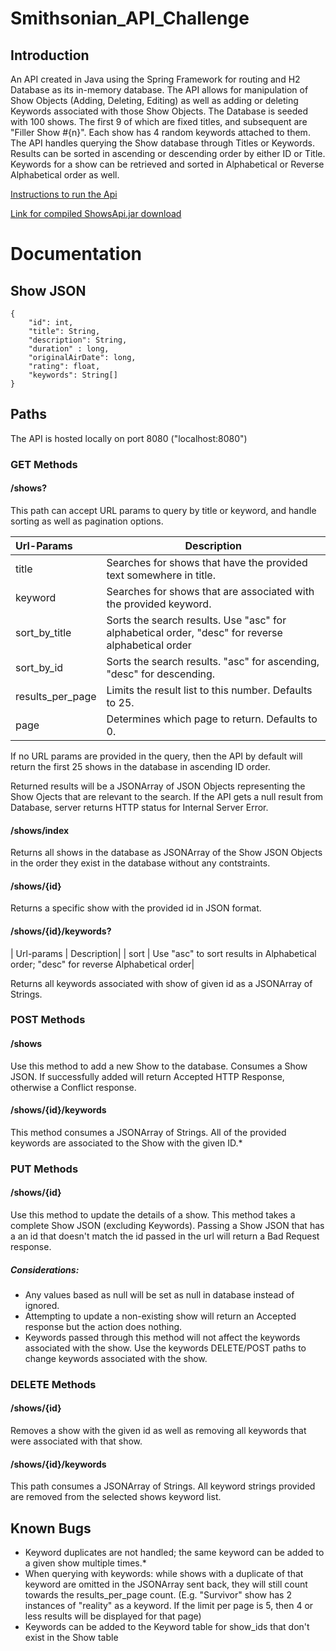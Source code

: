 # Smithsonian_API_Challenge

## Introduction

An API created in Java using the Spring Framework for routing and H2 Database as its in-memory database. The API allows for manipulation of Show Objects (Adding, Deleting, Editing) as well as adding or deleting Keywords associated with those Show Objects.
The Database is seeded with 100 shows. The first 9 of which are fixed titles, and subsequent are "Filler Show #{n}". Each show has 4 random keywords attached to them. 
The API handles querying the Show database through Titles or Keywords. Results can be sorted in ascending or descending order by either ID or Title. Keywords for a show can be retrieved and sorted in Alphabetical or Reverse Alphabetical order as well. 

[Instructions to run the Api](https://github.com/NikShuvalov/Smithsonian_API_Challenge/blob/master/INSTRUCTIONS.MD)

[Link for compiled ShowsApi.jar download](https://drive.google.com/open?id=16FqH4pBgFXzfSdqeBiLkdSL52VvXNmED)


# Documentation 

## Show JSON

```
{
	"id": int,
	"title": String,
	"description": String,
	"duration" : long,
	"originalAirDate": long,
	"rating": float,
	"keywords": String[]
}

```

## Paths

The API is hosted locally on port 8080 ("localhost:8080")

### GET Methods
#### /shows?

This path can accept URL params to query by title or keyword, and handle sorting as well as pagination options.

| Url-Params | Description|
|:---|---|
|title | Searches for shows that have the provided text somewhere in title.|
|keyword | Searches for shows that are associated with the provided keyword.|
|sort_by_title| Sorts the search results. Use "asc" for alphabetical order, "desc" for reverse alphabetical order|
|sort_by_id| Sorts the search results. "asc" for ascending, "desc" for descending.|
|results_per_page| Limits the result list to this number. Defaults to 25.|
|page| Determines which page to return. Defaults to 0.|

If no URL params are provided in the query, then the API by default will return the first 25 shows in the database in ascending ID order.

Returned results will be a JSONArray of JSON Objects representing the Show Ojects that are relevant to the search. If the API gets a null result from Database, server returns HTTP status for Internal Server Error.

#### /shows/index

Returns all shows in the database as JSONArray of the Show JSON Objects in the order they exist in the database without any contstraints.

#### /shows/{id}

Returns a specific show with the provided id in JSON format.

#### /shows/{id}/keywords?

| Url-params | Description|
| sort | Use "asc" to sort results in Alphabetical order; "desc" for reverse Alphabetical order|

Returns all keywords associated with show of given id as a JSONArray of Strings.

### POST Methods

#### /shows

Use this method to add a new Show to the database. Consumes a Show JSON. 
If successfully added will return Accepted HTTP Response, otherwise a Conflict response.

#### /shows/{id}/keywords

This method consumes a JSONArray of Strings. All of the provided keywords are associated to the Show with the given ID.*

### PUT Methods

#### /shows/{id}

Use this method to update the details of a show. This method takes a complete Show JSON (excluding Keywords). Passing a Show JSON that has a an id that doesn't match the id passed in the url will return a Bad Request response.

##### Considerations:
- Any values based as null will be set as null in database instead of ignored.
- Attempting to update a non-existing show will return an Accepted response but the action does nothing.
- Keywords passed through this method will not affect the keywords associated with the show. Use the keywords DELETE/POST paths to change keywords associated with the show.

### DELETE Methods

#### /shows/{id}

Removes a show with the given id as well as removing all keywords that were associated with that show.

#### /shows/{id}/keywords

This path consumes a JSONArray of Strings. All keyword strings provided are removed from the selected shows keyword list.

## Known Bugs
- Keyword duplicates are not handled; the same keyword can be added to a given show multiple times.*
- When querying with keywords: while shows with a duplicate of that keyword are omitted in the JSONArray sent back, they will still count towards the results_per_page count. (E.g. "Survivor" show has 2 instances of "reality" as a keyword. If the limit per page is 5, then 4 or less results will be displayed for that page)
- Keywords can be added to the Keyword table for show_ids that don't exist in the Show table
